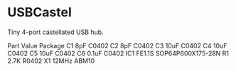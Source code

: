 # USBCastel
Tiny 4-port castellated USB hub.


Part	Value	  Package
C1	  8pF	    C0402
C2	  8pF	    C0402
C3	  10uF	  C0402
C4	  10uF	  C0402
C5	  10uF	  C0402
C6	  0.1uF	  C0402
IC1	  FE1.1S	SOP64P600X175-28N
R1	  2.7K	  R0402
X1	  12MHz	  ABM10
